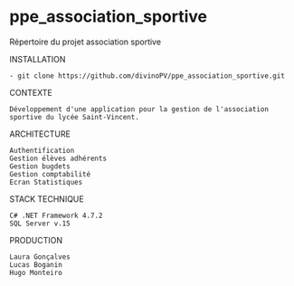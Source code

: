 # ppe_association_sportive
Répertoire du projet association sportive

INSTALLATION

	- git clone https://github.com/divinoPV/ppe_association_sportive.git
	
CONTEXTE

	Développement d'une application pour la gestion de l'association sportive du lycée Saint-Vincent.
	
ARCHITECTURE
	
	Authentification
	Gestion élèves adhérents
	Gestion bugdets
	Gestion comptabilité
	Ecran Statistiques
	
STACK TECHNIQUE

	C# .NET Framework 4.7.2
	SQL Server v.15
	
PRODUCTION

	Laura Gonçalves
	Lucas Boganin
	Hugo Monteiro
